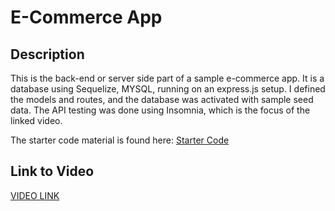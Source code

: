 # E-Commerce App

## Description
This is the back-end or server side part of a sample e-commerce app.  It is a database using Sequelize, MYSQL, running on an express.js setup.  I defined the models and routes, and the database was activated with sample seed data.  The API testing was done using Insomnia, which is the focus of the linked video.

The starter code material is found here: [Starter Code](https://github.com/coding-boot-camp/fantastic-umbrella)

## Link to Video
[VIDEO LINK](https://drive.google.com/file/d/1UUI5-Rumy3dqhukTUA811MbSytfi_Cy8/view)